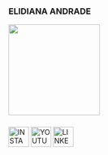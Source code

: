 ### ELIDIANA ANDRADE

<!-- Status -->
<div align="left">
  <a href="https://github.com/lucasyanm">
  <img height="180em" src="https://github-readme-stats.vercel.app/api?username=lucasyanm&show_icons=true&theme=dark&include_all_commits=true&count_private=true"/>
<!-- MOST USED LANGUAGES <img height="180em" src="https://github-readme-stats.vercel.app/api/top-langs/?username=lucasyanm&layout=compact&langs_count=7&theme=dark"/> -->
</div>
  
<!-- Languages
<div style="display: inline_block" align="center"><br>
  <img alt="Js" height="30" width="40" src="https://raw.githubusercontent.com/devicons/devicon/master/icons/javascript/javascript-plain.svg">
  <img alt="HTML" height="30" width="40" src="https://raw.githubusercontent.com/devicons/devicon/master/icons/html5/html5-original.svg">
  <img alt="CSS" height="30" width="40" src="https://raw.githubusercontent.com/devicons/devicon/master/icons/css3/css3-original.svg"> 
</div>  -->
  
<!-- Social --> 
###   
<div align="left">
  <a href="https://instagram.com/lucasyanm" target="_blank"><img align="center" height="40" alt="INSTAGRAM" src="https://cdn-icons-png.flaticon.com/512/1384/1384015.png"></a>
  <a href="https://www.youtube.com/c/lucasyanm" target="_blank"><img align="center" height="40" alt="YOUTUBE" src="https://cdn-icons-png.flaticon.com/512/1384/1384012.png" target="_blank"></a>
  <a href="https://www.linkedin.com/in/lucasyanm/" target="_blank"><img align="center" height="40" alt="LINKEDIN" src="https://cdn-icons-png.flaticon.com/512/1384/1384014.png" target="_blank"></a>
<!--
  <a href="https://www.twitch.tv/lucasyanm" target="_blank"><img align="center" height="40" alt="TWITCH" src="https://img.shields.io/badge/Twitch-9146FF?style=for-the-badge&logo=twitch&logoColor=white" target="_blank"></a>  
  <a href="url-discord" target="_blank"><img src="https://img.shields.io/badge/Discord-7289DA?style=for-the-badge&logo=discord&logoColor=white" target="_blank"></a>
-->
</div>

<!--
**lucasyanm/lucasyanm** is a ✨ _special_ ✨ repository because its `README.md` (this file) appears on your GitHub profile.

Here are some ideas to get you started:

- 🔭 I’m currently working on ...
- 🌱 I’m currently learning ...
- 👯 I’m looking to collaborate on ...
- 🤔 I’m looking for help with ...
- 💬 Ask me about ...
- 📫 How to reach me: ...
- 😄 Pronouns: ...
- ⚡ Fun fact: ...
-->
